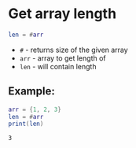 # Get array length

```lua
len = #arr
```

- `#` - returns size of the given array
- `arr` - array to get length of
- `len` - will contain length

## Example: 
```lua
arr = {1, 2, 3}
len = #arr
print(len)
```
```
3

```

